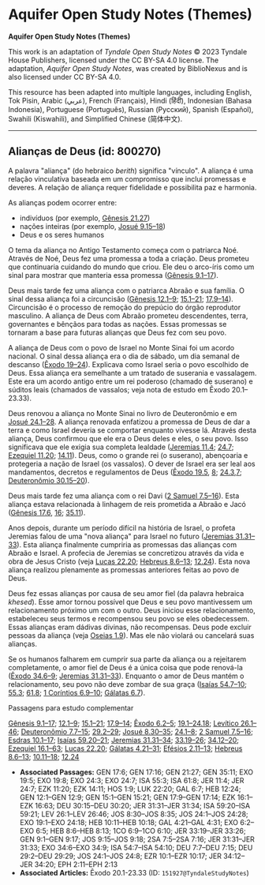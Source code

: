 # Aquifer Open Study Notes (Themes)

**Aquifer Open Study Notes (Themes)**

This work is an adaptation of *Tyndale Open Study Notes* © 2023 Tyndale House Publishers, licensed under the CC BY\-SA 4\.0 license. The adaptation, *Aquifer Open Study Notes*, was created by BiblioNexus and is also licensed under CC BY\-SA 4\.0\.

This resource has been adapted into multiple languages, including English, Tok Pisin, Arabic (عربي), French (Français), Hindi (हिंदी), Indonesian (Bahasa Indonesia), Portuguese (Português), Russian (Русский), Spanish (Español), Swahili (Kiswahili), and Simplified Chinese (简体中文).



--------------------------------

## Alianças de Deus (id: 800270)

A palavra "aliança" (do hebraico *berith*) significa "vínculo". A aliança é uma relação vinculativa baseada em um compromisso que inclui promessas e deveres. A relação de aliança requer fidelidade e possibilita paz e harmonia.

As alianças podem ocorrer entre:

* indivíduos (por exemplo, [Gênesis 21\.27](https://ref.ly/Gen21:27))
* nações inteiras (por exemplo, [Josué 9\.15–18](https://ref.ly/Josh9:15-Josh9:18))
* Deus e os seres humanos

O tema da aliança no Antigo Testamento começa com o patriarca Noé. Através de Noé, Deus fez uma promessa a toda a criação. Deus prometeu que continuaria cuidando do mundo que criou. Ele deu o arco\-íris como um sinal para mostrar que manteria essa promessa ([Gênesis 9\.1–17](https://ref.ly/Gen9:1-Gen9:17)).

Deus mais tarde fez uma aliança com o patriarca Abraão e sua família. O sinal dessa aliança foi a circuncisão ([Gênesis 12\.1–9](https://ref.ly/Gen12:1-Gen12:9); [15\.1–21](https://ref.ly/Gen15:1-Gen15:21); [17\.9–14](https://ref.ly/Gen17:9-Gen17:14)). Circuncisão é o processo de remoção do prepúcio do órgão reprodutor masculino. A aliança de Deus com Abraão prometeu descendentes, terra, governantes e bênçãos para todas as nações. Essas promessas se tornaram a base para futuras alianças que Deus fez com seu povo.

A aliança de Deus com o povo de Israel no Monte Sinai foi um acordo nacional. O sinal dessa aliança era o dia de sábado, um dia semanal de descanso ([Êxodo 19–24](https://ref.ly/Exod19:1-Exod24:18)). Explicava como Israel seria o povo escolhido de Deus. Essa aliança era semelhante a um tratado de suserania e vassalagem. Este era um acordo antigo entre um rei poderoso (chamado de suserano) e súditos leais (chamados de vassalos; veja nota de estudo em Êxodo 20\.1–23\.33).

Deus renovou a aliança no Monte Sinai no livro de Deuteronômio e em [Josué 24\.1–28](https://ref.ly/Josh24:1-Josh24:28). A aliança renovada enfatizou a promessa de Deus de dar a terra e como Israel deveria se comportar enquanto vivesse lá. Através desta aliança, Deus confirmou que ele era o Deus deles e eles, o seu povo. Isso significava que ele exigia sua completa lealdade ([Jeremias 11\.4](https://ref.ly/Jer11:4); [24\.7](https://ref.ly/Jer24:7); [Ezequiel 11\.20](https://ref.ly/Ezek11:20); [14\.11](https://ref.ly/Ezek14:11)). Deus, como o grande rei (o suserano), abençoaria e protegeria a nação de Israel (os vassalos). O dever de Israel era ser leal aos mandamentos, decretos e regulamentos de Deus ([Êxodo 19\.5](https://ref.ly/Exod19:5), [8](https://ref.ly/Exod19:8); [24\.3](https://ref.ly/Exod24:3),[7](https://ref.ly/Exod24:7); [Deuteronômio 30\.15–20](https://ref.ly/Deut30:15-Deut30:20)).

Deus mais tarde fez uma aliança com o rei Davi ([2 Samuel 7\.5–16](https://ref.ly/2Sam7:5-2Sam7:16)). Esta aliança estava relacionada à linhagem de reis prometida a Abraão e Jacó ([Gênesis 17\.6](https://ref.ly/Gen17:6), [16](https://ref.ly/Gen17:16); [35\.11](https://ref.ly/Gen35:11)).

Anos depois, durante um período difícil na história de Israel, o profeta Jeremias falou de uma "nova aliança" para Israel no futuro ([Jeremias 31\.31–33](https://ref.ly/Jer31:31-Jer31:33)). Esta aliança finalmente cumpriria as promessas das alianças com Abraão e Israel. A profecia de Jeremias se concretizou através da vida e obra de Jesus Cristo (veja [Lucas 22\.20](https://ref.ly/Luke22:20); [Hebreus 8\.6–13](https://ref.ly/Heb8:6-Heb8:13); [12\.24](https://ref.ly/Heb12:24)). Esta nova aliança realizou plenamente as promessas anteriores feitas ao povo de Deus.

Deus fez essas alianças por causa de seu amor fiel (da palavra hebraica *khesed*). Esse amor tornou possível que Deus e seu povo mantivessem um relacionamento próximo um com o outro. Deus iniciou esse relacionamento, estabeleceu seus termos e recompensou seu povo se eles obedecessem. Essas alianças eram dádivas divinas, não recompensas. Deus pode excluir pessoas da aliança (veja [Oseias 1\.9](https://ref.ly/Hos1:9)). Mas ele não violará ou cancelará suas alianças.

Se os humanos falharem em cumprir sua parte da aliança ou a rejeitarem completamente, o amor fiel de Deus é a única coisa que pode renová\-la ([Êxodo 34\.6–9](https://ref.ly/Exod34:6-Exod34:9); [Jeremias 31\.31–33](https://ref.ly/Jer31:31-Jer31:33)). Enquanto o amor de Deus mantém o relacionamento, seu povo não deve zombar de sua graça ([Isaías 54\.7–10](https://ref.ly/Isa54:7-Isa54:10); [55\.3](https://ref.ly/Isa55:3); [61\.8](https://ref.ly/Isa61:8); [1 Coríntios 6\.9–10](https://ref.ly/1Cor6:9-1Cor6:10); [Gálatas 6\.7](https://ref.ly/Gal6:7)).

Passagens para estudo complementar

[Gênesis 9\.1–17](https://ref.ly/Gen9:1-Gen9:17); [12\.1–9](https://ref.ly/Gen12:1-Gen12:9); [15\.1–21](https://ref.ly/Gen15:1-Gen15:21); [17\.9–14](https://ref.ly/Gen17:9-Gen17:14); [Êxodo 6\.2–5](https://ref.ly/Exod6:2-Exod6:5); [19\.1–24\.18](https://ref.ly/Exod19:1-Exod24:18); [Levítico 26\.1–46](https://ref.ly/Lev26:1-Lev26:46); [Deuteronômio 7\.7–15](https://ref.ly/Deut7:7-Deut7:15); [29\.2–29](https://ref.ly/Deut29:2-Deut29:29); [Josué 8\.30–35](https://ref.ly/Josh8:30-Josh8:35); [24\.1–8](https://ref.ly/Josh24:1-Josh24:8); [2 Samuel 7\.5–16](https://ref.ly/2Sam7:5-2Sam7:16); [Esdras 10\.1–17](https://ref.ly/Ezra10:1-Ezra10:17); [Isaías 59\.20–21](https://ref.ly/Isa59:20-Isa59:21); [Jeremias 31\.31–34](https://ref.ly/Jer31:31-Jer31:34); [33\.19–26](https://ref.ly/Jer33:19-Jer33:26); [34\.12–20](https://ref.ly/Jer34:12-Jer34:20); [Ezequiel 16\.1–63](https://ref.ly/Ezek16:1-Ezek16:63); [Lucas 22\.20](https://ref.ly/Luke22:20); [Gálatas 4\.21–31](https://ref.ly/Gal4:21-Gal4:31); [Efésios 2\.11–13](https://ref.ly/Eph2:11-Eph2:13); [Hebreus 8\.6–13](https://ref.ly/Heb8:6-Heb8:13); [10\.11–18](https://ref.ly/Heb10:11-Heb10:18); [12\.24](https://ref.ly/Heb12:24)

* **Associated Passages:** GEN 17:6; GEN 17:16; GEN 21:27; GEN 35:11; EXO 19:5; EXO 19:8; EXO 24:3; EXO 24:7; ISA 55:3; ISA 61:8; JER 11:4; JER 24:7; EZK 11:20; EZK 14:11; HOS 1:9; LUK 22:20; GAL 6:7; HEB 12:24; GEN 12:1–GEN 12:9; GEN 15:1–GEN 15:21; GEN 17:9–GEN 17:14; EZK 16:1–EZK 16:63; DEU 30:15–DEU 30:20; JER 31:31–JER 31:34; ISA 59:20–ISA 59:21; LEV 26:1–LEV 26:46; JOS 8:30–JOS 8:35; JOS 24:1–JOS 24:28; EXO 19:1–EXO 24:18; HEB 10:11–HEB 10:18; GAL 4:21–GAL 4:31; EXO 6:2–EXO 6:5; HEB 8:6–HEB 8:13; 1CO 6:9–1CO 6:10; JER 33:19–JER 33:26; GEN 9:1–GEN 9:17; JOS 9:15–JOS 9:18; 2SA 7:5–2SA 7:16; JER 31:31–JER 31:33; EXO 34:6–EXO 34:9; ISA 54:7–ISA 54:10; DEU 7:7–DEU 7:15; DEU 29:2–DEU 29:29; JOS 24:1–JOS 24:8; EZR 10:1–EZR 10:17; JER 34:12–JER 34:20; EPH 2:11–EPH 2:13
* **Associated Articles:** Êxodo 20.1-23.33 (ID: `151927@TyndaleStudyNotes`)

